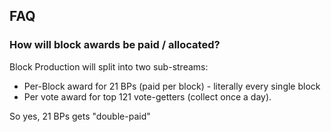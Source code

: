 ## FAQ

### How will block awards be paid / allocated?

Block Production will split into two sub-streams:

- Per-Block award for 21  BPs (paid per block) - literally every single block
- Per vote award for top 121 vote-getters (collect once a day).

So yes, 21 BPs gets "double-paid"

